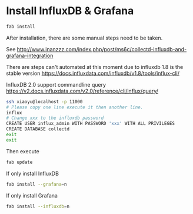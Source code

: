 # Install InfluxDB & Grafana

```bash
fab install
```

After installation, there are some manual steps need to be taken.

See http://www.inanzzz.com/index.php/post/ms6c/collectd-influxdb-and-grafana-integration

There are steps can't automated at this moment due to influxdb 1.8 is the stable version
https://docs.influxdata.com/influxdb/v1.8/tools/influx-cli/

InfluxDB 2.0 support commandline query https://v2.docs.influxdata.com/v2.0/reference/cli/influx/query/
```bash
ssh xiaoyu@localhost -p 11000
# Please copy one line execute it then another line.
influx
# Change xxx to the influxdb password
CREATE USER influx_admin WITH PASSWORD 'xxx' WITH ALL PRIVILEGES
CREATE DATABASE collectd
exit
exit
```

Then execute 

```bash
fab update
```

If only install InfluxDB

```bash
fab install --grafana=n
```

If only install Grafana

```bash
fab install --influxdb=n
```
